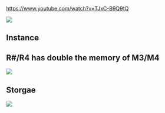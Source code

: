 https://www.youtube.com/watch?v=TJxC-B9Q9tQ

![](https://user-images.githubusercontent.com/26511983/71769413-92e41b80-2ee6-11ea-90b0-82a0726a78c4.png)

## Instance
## R#/R4 has double the memory of M3/M4

![](https://user-images.githubusercontent.com/26511983/71769418-ab543600-2ee6-11ea-8e98-9f8a1cbf1196.png)

## Storgae
![](https://user-images.githubusercontent.com/26511983/71769451-29b0d800-2ee7-11ea-88bb-585a0ee04412.png)

